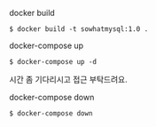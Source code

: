 

docker build

```/bin/bash
$ docker build -t sowhatmysql:1.0 .
```

docker-compose up

```/bin/bash
$ docker-compose up -d
```

시간 좀 기다리시고 접근 부탁드려요.

docker-compose down

```/bin/bash
$ docker-compose down
```

